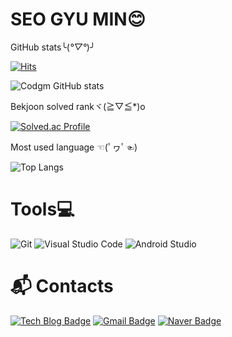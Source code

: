 # SEO GYU MIN😊
GitHub stats╰(*°▽°*)╯

[![Hits](https://hits.seeyoufarm.com/api/count/incr/badge.svg?url=https%3A%2F%2Fgithub.com%2FCodgm%2F&count_bg=%2379C83D&title_bg=%23555555&icon=&icon_color=%23E7E7E7&title=hits&edge_flat=false)](https://hits.seeyoufarm.com)

![Codgm GitHub stats](https://github-readme-stats.vercel.app/api?username=Codgm&show_icons=true&theme=tokyonight)

Bekjoon solved rankヾ(≧▽≦*)o

[![Solved.ac Profile](http://mazassumnida.wtf/api/generate_badge?boj=sgm0922)](https://solved.ac/sgm0922)

Most used language ☜(ﾟヮﾟ☜)

![Top Langs](https://github-readme-stats.vercel.app/api/top-langs/?username=Codgm&layout=compact&theme=tokyonight)

# Tools💻
![Git](https://img.shields.io/badge/Git-F05032.svg?&style=for-the-badge&logo=Git&logoColor=white)
![Visual Studio Code](https://img.shields.io/badge/Visual%20Studio%20Code-007ACC.svg?&style=for-the-badge&logo=Visual%20Studio%20Code&logoColor=white)
![Android Studio](https://img.shields.io/badge/Android%20Studio-3DDC84.svg?&style=for-the-badge&logo=Android%20Studio&logoColor=white)

# :mailbox_with_mail: Contacts
[![Tech Blog Badge](http://img.shields.io/badge/-Tech%20blog-black?style=flat-square&logo=github&link=https://Codgm.tistory.com/)](https://Codgm.tistory.com/)
[![Gmail Badge](https://img.shields.io/badge/Gmail-d14836?style=flat-square&logo=Gmail&logoColor=white&link=mailto:sgm438@gmail.com)](mailto:sgm438@gmail.com)
[![Naver Badge](https://img.shields.io/badge/Naver-03C75A?style=flat-square&logo=Naver&logoColor=white&link=mailto:sgm0209@naver.com)](mailto:sgm0209@naver.com)
